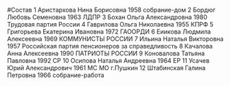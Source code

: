 #Состав
1 Аристархова Нина Борисовна 1958 собрание-дом
2 Бордюг Любовь Семеновна 1963 ЛДПР
3 Бохан Ольга Александровна 1980 Трудовая партия России
4 Гаврилова Ольга Николаевна 1955 КПРФ
5 Григорьева Екатерина Ивановна 1972 ГАООРДИ
6 Еиикова Людмила Алексеевна 1969 КОММУНИСТЫ РОССИИ
7 Ильина Наталья Викторовна 1957 Российская партия пенсионеров за справедливость
8 Качалова Анна Алексеевна 1990 ПАТРИОТЫ РОССИИ
9 Коновалова Татьяна Павловна 1992 СР
10 Осипова Наталья Андреевна 1964 ЕР
11 Усачев Юрий Александрович 1961 МС МО г.Пушкин
12 Штабинская Галина Петровна 1966 собрание-работа
